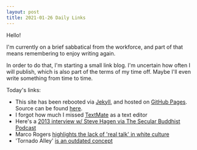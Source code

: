 ```yaml
---
layout: post
title: 2021-01-26 Daily Links
---
```


Hello!

I'm currently on a brief sabbatical from the workforce, and part of that means remembering to enjoy writing again.

In order to do that, I'm starting a small link blog.  I'm uncertain how often I will publish, which is also part of the terms of my time off.  Maybe I'll even write something from time to time.

Today's links:
- This site has been rebooted via [Jekyll](https://jekyllrb.com), and hosted on [GitHub Pages](https://pages.github.com).  Source can be found [here](https://github.com/gorsuch/gorsuch.github.io). 
- I forgot how much I missed [TextMate](https://macromates.com) as a text editor
- Here's a [ 2013 interview w/ Steve Hagen via The Secular Buddhist Podcast](http://www.thesecularbuddhist.com/episode_070.php)
- Marco Rogers [highlights the lack of 'real talk' in white culture](https://twitter.com/polotek/status/1353902811868618758)
- 'Tornado Alley' [is an outdated concept](https://www.washingtonpost.com/weather/2020/05/16/tornado-alley-flawed-concept/)